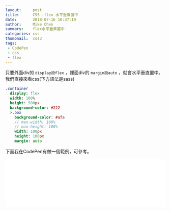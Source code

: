 ```yaml
---
layout:     post
title:      CSS :flex 水平垂直置中
date:       2018-07-16 10:37:19
author:     Mike Chen
summary:    flex水平垂直置中
categories: css
thumbnail:  css3
tags:
 - CodePen
 - css
 - flex
---
```


只要外面div的 `display設flex` ，裡面div的 `margin設auto` ，就會水平垂直置中。<br>
我們直接來看css(下方語法是sass)

```sass
.container
  display: flex
  width: 100%
  height: 500px
  background-color: #222
  >.box
    background-color: #afa
    // max-width: 100%
    // max-height: 100%
    width: 100px
    height: 100px
    margin: auto
```

下面我在CodePen有做一個範例，可參考。

<div class="iframe-rwd">
    <iframe scrolling='no' title='flex水平垂直置中' src='//codepen.io/mikechen2017/embed/LBPZeK/?height=265&theme-id=0&default-tab=css,result&embed-version=2' frameborder='no' allowtransparency='true' allowfullscreen='true' style='width: 100%;'>See the Pen <a href='https://codepen.io/mikechen2017/pen/LBPZeK/'>flex水平垂直置中</a> by Mike Chen (<a href='https://codepen.io/mikechen2017'>@mikechen2017</a>) on <a href='https://codepen.io'>CodePen</a>.
</iframe>
</div>

